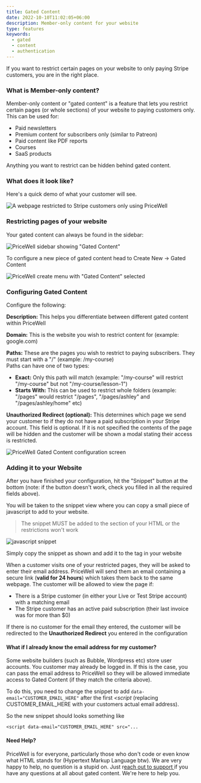 ```yaml
---
title: Gated Content
date: 2022-10-10T11:02:05+06:00
description: Member-only content for your website
type: features
keywords:
  - gated
  - content
  - authentication
---
```

If you want to restrict certain pages on your website to only paying Stripe customers, you are in the right place.

### What is Member-only content?

Member-only content or "gated content" is a feature that lets you restrict certain pages (or whole sections) of your website to paying customers only. This can be used for:

* Paid newsletters
* Premium content for subscribers only (similar to Patreon)
* Paid content like PDF reports
* Courses
* SaaS products

Anything you want to restrict can be hidden behind gated content.

### What does it look like?

Here's a quick demo of what your customer will see.

![A webpage restricted to Stripe customers only using PriceWell](/img/gated-content-demo.gif)

### Restricting pages of your website

Your gated content can always be found in the sidebar:

![PriceWell sidebar showing "Gated Content"](/img/gated-content-sidebar.png)

To configure a new piece of gated content head to Create New -> Gated Content

![PriceWell create menu with "Gated Content" selected](/img/gated-content-create.png)

### Configuring Gated Content

Configure the following:

**Description:** This helps you differentiate between different gated content within PriceWell

**Domain:** This is the website you wish to restrict content for (example: google.com)

**Paths:** These are the pages you wish to restrict to paying subscribers. They must start with a "/" (example: /my-course)\
 Paths can have one of two types:

* **Exact:** Only this path will match (example: "/my-course" will restrict "/my-course" but not "/my-course/lesson-1")
* **Starts With:** This can be used to restrict whole folders (example: "/pages" would restrict "/pages", "/pages/ashley" and "/pages/ashley/home" etc)

**Unauthorized Redirect (optional):** This determines which page we send your customer to if they do not have a paid subscription in your Stripe account. This field is optional. If it is not specified the contents of the page will be hidden and the customer will be shown a modal stating their access is restricted.

![PriceWell Gated Content configuration screen](/img/gated-content-configure.png)

### Adding it to your Website

After you have finished your configuration, hit the "Snippet" button at the bottom (note: if the button doesn't work, check you filled in all the required fields above).

You will be taken to the snippet view where you can copy a small piece of javascript to add to your website.

> The snippet MUST be added to the <head> section of your HTML or the restrictions won't work

![javascript snippet](/img/gated-content-snippet.png)

Simply copy the snippet as shown and add it to the **<head>** tag in your website

When a customer visits one of your restricted pages, they will be asked to enter their email address. PriceWell will send them an email containing a secure link (**valid for 24 hours**) which takes them back to the same webpage. The customer will be allowed to view the page if:

* There is a Stripe customer (in either your Live or Test Stripe account) with a matching email
* The Stripe customer has an active paid subscription (their last invoice was for more than $0)



If there is no customer for the email they entered, the customer will be redirected to the **Unauthorized Redirect** you entered in the configuration



#### What if I already know the email address for my customer?

Some website builders (such as Bubble, Wordpress etc) store user accounts. You customer may already be logged in. If this is the case, you can pass the email address to PriceWell so they will be allowed immediate access to Gated Content (if they match the criteria above).

To do this, you need to change the snippet to add `data-email="CUSTOMER_EMAIL_HERE"` after the first *<script* (replacing CUSTOMER_EMAIL_HERE with your customers actual email address).

So the new snippet should looks something like

`<script data-email="CUSTOMER_EMAIL_HERE" src="...`


#### Need Help?

PriceWell is for everyone, particularly those who don't code or even know what HTML stands for (Hypertext Markup Language btw). We are very happy to help, no question is a stupid on. Just r[each out to support ](mailto:support@pricewell.io)if you have any questions at all about gated content. We're here to help you.
